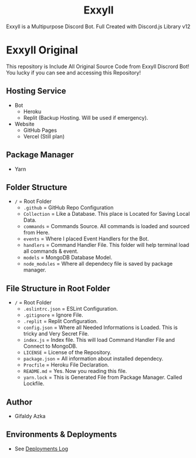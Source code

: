 <h1 align="center">Exxyll</h1>
Exxyll is a Multipurpose Discord Bot. Full Created with Discord.js Library v12

# Exxyll Original

This repository is Include All Original Source Code from Exxyll Discrord Bot! You lucky if you can see and accessing this Repository!

## Hosting Service

- Bot
  - Heroku
  - Replit (Backup Hosting. Will be used if emergency).
- Website
  - GitHub Pages
  - Vercel (Still plan)

## Package Manager

- Yarn

## Folder Structure

- `/` = Root Folder
  - `.github` = GitHub Repo Configuration
  - `Collection` = Like a Database. This place is Located for Saving Local Data.
  - `commands` = Commands Source. All commands is loaded and sourced from Here.
  - `events` = Where I placed Event Handlers for the Bot.
  - `handlers` = Command Handler File. This folder will help terminal load all commands & event.
  - `models` = MongoDB Database Model.
  - `node_modules` = Where all dependecy file is saved by package manager.

## File Structure in Root Folder

- `/` = Root Folder
  - `.eslintrc.json` = ESLint Configuration.
  - `.gitignore` = Ignore File.
  - `.replit` = Replit Configuration.
  - `config.json` = Where all Needed Informations is Loaded. This is tricky and Very Secret File.
  - `index.js` = Index file. This will load Command Handler File and Connect to MongoDB.
  - `LICENSE` = License of the Repository.
  - `package.json` = All information about installed dependecy.
  - `Procfile` = Heroku File Declaration.
  - `README.md` = Yes. Now you reading this file.
  - `yarn.lock` = This is Generated File from Package Manager. Called Lockfile.

## Author

- Gifaldy Azka

## Environments & Deployments

- See [Deployments Log](https://github.com/gifaldyazkaa/exxyll-origin/deployments)
